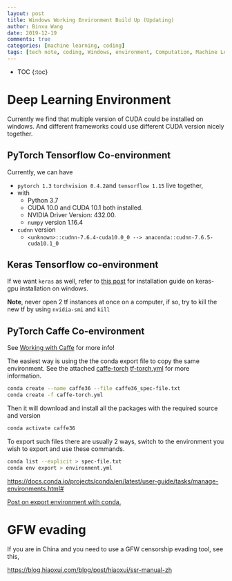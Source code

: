 ```yaml
---
layout: post
title: Windows Working Environment Build Up (Updating)
author: Binxu Wang
date: 2019-12-19
comments: true
categories: [machine learning, coding]
tags: [tech note, coding, Windows, environment, Computation, Machine Learning]
---
```

* TOC
{:toc}
# Deep Learning Environment

Currently we find that multiple version of CUDA could be installed on windows. And different frameworks could use different CUDA version nicely together. 

## PyTorch Tensorflow Co-environment

Currently, we can have 

* `pytorch 1.3` `torchvision 0.4.2`and `tensorflow 1.15` live together, 
* with 
  * Python 3.7
  * CUDA 10.0 and CUDA 10.1 both installed. 
  * NVIDIA Driver Version: 432.00. 
  * `numpy` version 1.16.4
* `cudnn` version
  *  `<unknown>::cudnn-7.6.4-cuda10.0_0 --> anaconda::cudnn-7.6.5-cuda10.1_0`

## Keras Tensorflow co-environment

If we want `keras` as well, refer to [this post](https://github.com/antoniosehk/keras-tensorflow-windows-installation) for installation guide on keras-gpu installation on windows.

**Note**, never open 2 tf instances at once on a computer, if so, try to kill the new tf by using `nvidia-smi` and `kill`

## PyTorch Caffe Co-environment

See [Working with Caffe](Working-with-Caffe.md) for more info! 

The easiest way is using the the conda export file to copy the same environment. See the attached [caffe-torch](..\assets\resource\caffe-torch.yml)  [tf-torch.yml](..\assets\resource\tf-torch.yml)  for more information. 

```bash
conda create --name caffe36 --file caffe36_spec-file.txt
conda create -f caffe-torch.yml
```

Then it will download and install all the packages with the required source and version

```bash
conda activate caffe36
```



To export such files there are usually 2 ways, switch to the environment you wish to export and use these commands. 

```bash
conda list --explicit > spec-file.txt
conda env export > environment.yml
```

https://docs.conda.io/projects/conda/en/latest/user-guide/tasks/manage-environments.html#

[Post on export environment with conda.](https://medium.com/@shandou/export-and-create-conda-environment-with-yml-5de619fe5a2) 



# GFW evading

If you are in China and you need to use a GFW censorship evading tool, see this, 

https://blog.hiaoxui.com/blog/post/hiaoxui/ssr-manual-zh